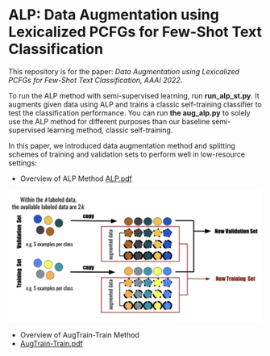 # ALP: Data **A**ugmentation using **L**exicalized **P**CFGs for Few-Shot Text Classification

This repository is for the paper: _Data Augmentation using Lexicalized PCFGs for Few-Shot Text Classification, AAAI 2022_.

To run the ALP method with semi-supervised learning, run **run_alp_st.py**. It augments given data using ALP and trains a classic self-training classifier to test the classification performance. You can run **the aug_alp.py** to solely use the ALP method for different purposes than our baseline semi-supervised learning method, classic self-training.

In this paper, we introduced data augmentation method and splitting schemes of training and validation sets to perform well in low-resource settings:

- Overview of ALP Method
[ALP.pdf](https://github.com/hazelhkim/ALP/blob/main/ALP.pdf)
<img width="844" alt="augTrain-TrainM" src="AugTrain-Train.png">


- Overview of AugTrain-Train Method
- [AugTrain-Train.pdf](https://github.com/hazelhkim/ALP/files/8303034/AugTrain-Train.pdf)
